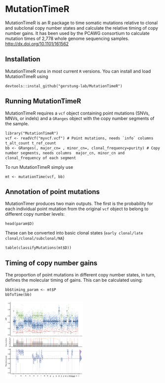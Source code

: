 # MutationTimeR
MutationTimeR is an R package to time somatic mutations relative to clonal and subclonal copy number states and calculate
the relative timing of copy number gains.
It has been used by the PCAWG consortium to calculate mutation times of 2,778 whole genome sequencing samples. http://dx.doi.org/10.1101/161562	

## Installation
MutationTimeR runs in most current `R` versions. You can install and load MutationTimeR using
```{R}
devtools::instal_github("gerstung-lab/MutationTimeR")
```

## Running MutationTimeR
MutationTimeR requires a `vcf` object containing point mutations (SNVs, MNVs, or indels) and a `GRanges` object with the copy number segments of the sample.

```{R}
library("MutationTimeR")
vcf <- readVcf("myvcf.vcf") # Point mutations, needs `info` columns t_alt_count t_ref_count
bb <- GRanges(, major_cn= , minor_cn=, clonal_frequency=purity) # Copy number segments, needs columns  major_cn, minor_cn and clonal_frequency of each segment
```

To run MutationTimeR simply use
```{R}
mt <- mutationTime(vcf, bb)
```

## Annotation of point mutations
MutationTimer produces two main outputs. The first is the probability for each individual point mutation from the original `vcf` object to belong to different copy number levels:
```{R}
head(param$D)
```

These can be converted into basic clonal states (`early clonal/late clonal/clonal/subclonal/NA`)
```{R}
table(classifyMutations(mt$D))
```

## Timing of copy number gains
The proportion of point mutations in different copy number states, in turn, defines the molecular timing of gains. This can be calculated using: 
```{R}
bb$timing_param <- mt$P
bbToTime(bb)
```

<img src="MutationTime.png" alt="MutationTime.R output" width="50%"/>
